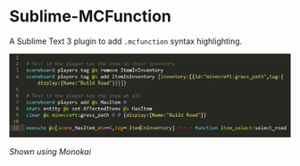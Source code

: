 # Sublime-MCFunction
A Sublime Text 3 plugin to add `.mcfunction` syntax highlighting.

![Demonstration of highlighting](pics/demo1.png)

*Shown using Monokai*
